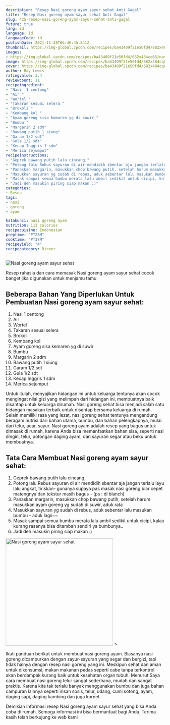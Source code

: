 ```yaml
---
description: "Resep Nasi goreng ayam sayur sehat Anti Gagal"
title: "Resep Nasi goreng ayam sayur sehat Anti Gagal"
slug: 425-resep-nasi-goreng-ayam-sayur-sehat-anti-gagal
future: true
lang: id
language: id
languageCode: id
publishDate: 2021-11-28T06:46:45.841Z 
thumbnail: https://img-global.cpcdn.com/recipes/ba43409f21e50fd4/682x484cq65/nasi-goreng-ayam-sayur-sehat-foto-resep-utama.png
images:
- https://img-global.cpcdn.com/recipes/ba43409f21e50fd4/682x484cq65/nasi-goreng-ayam-sayur-sehat-foto-resep-utama.png
image: https://img-global.cpcdn.com/recipes/ba43409f21e50fd4/682x484cq65/nasi-goreng-ayam-sayur-sehat-foto-resep-utama.png
cover: https://img-global.cpcdn.com/recipes/ba43409f21e50fd4/682x484cq65/nasi-goreng-ayam-sayur-sehat-foto-resep-utama.png
author: Ray Lewis
ratingvalue: 3.4
reviewcount: 11
recipeingredient:
- "Nasi  1 centong"
- "Air "
- "Wortel "
- "Takaran sesuai selera "
- "Brokoli "
- "Kembang kol "
- "Ayam goreng sisa kemaren yg di suwir "
- "Bumbu "
- "Margarin 2 sdm"
- "Bawang putih 1 siung"
- "Garam 1/2 sdt"
- "Gula 1/2 sdt"
- "Kecap Inggris 1 sdm"
- "Merica sejumput"
recipeinstructions:
- "Geprek bawang putih lalu cincang,"
- "Potong lalu Rebus sayuran di air mendidih sbentar aja jangan terlalu layu lalu angkat, tiriskan- gunanya supaya pas masak nasi goreng biar cepet matengnya dan tekstur masih bagus - (ps : di blanch)"
- "Panaskan margarin, masukkan chop bawang putih, setelah harum masukkan ayam goreng yg sudah di suwir, aduk rata"
- "Masukkan sayuran yg sudah di rebus, aduk sebentar lalu masukan bumbu - aduk lagii~~"
- "Masak sampai semua bumbu merata lalu ambil sedikit untuk cicipi, kalau kurang rasanya bisa ditambah sendiri ya bumbunya.."
- "Jadi deh masukin piring siap makan :)"
categories:
- Resep
tags:
- nasi
- goreng
- ayam

katakunci: nasi goreng ayam 
nutrition: 112 calories
recipecuisine: Indonesian
preptime: "PT28M"
cooktime: "PT37M"
recipeyield: "4"
recipecategory: Dinner
---
```



![Nasi goreng ayam sayur sehat](https://img-global.cpcdn.com/recipes/ba43409f21e50fd4/682x484cq65/nasi-goreng-ayam-sayur-sehat-foto-resep-utama.png)

Resep rahasia dan cara memasak  Nasi goreng ayam sayur sehat cocok banget jika digunakan untuk menjamu tamu

<!--inarticleads1-->

## Beberapa Bahan Yang Diperlukan Untuk Pembuatan Nasi goreng ayam sayur sehat:

1. Nasi  1 centong
1. Air 
1. Wortel 
1. Takaran sesuai selera 
1. Brokoli 
1. Kembang kol 
1. Ayam goreng sisa kemaren yg di suwir 
1. Bumbu 
1. Margarin 2 sdm
1. Bawang putih 1 siung
1. Garam 1/2 sdt
1. Gula 1/2 sdt
1. Kecap Inggris 1 sdm
1. Merica sejumput

Untuk itulah, menyajikan hidangan ini untuk keluarga tentunya akan cocok mengingat nilai gizi yang melimpah dari hidangan ini, membuatnya baik disantap untuk keluarga dirumah. Nasi goreng sehat bisa menjadi salah satu hidangan masakan terbaik untuk disantap bersama keluarga di rumah. Selain memiliki rasa yang lezat, nasi goreng sehat tentunya mengandung beragam nutrisi dari bahan utama, bumbu, dan bahan pelengkapnya, mulai dari telur, acar, sayur. Nasi goreng ayam adalah resep yang bagus untuk dimasak di rumah, karena Anda bisa memanfaatkan bahan sisa, seperti nasi dingin, telur, potongan daging ayam, dan sayuran segar atau beku untuk membuatnya. 

<!--inarticleads2-->

## Tata Cara Membuat Nasi goreng ayam sayur sehat:

1. Geprek bawang putih lalu cincang,
1. Potong lalu Rebus sayuran di air mendidih sbentar aja jangan terlalu layu lalu angkat, tiriskan- gunanya supaya pas masak nasi goreng biar cepet matengnya dan tekstur masih bagus - (ps : di blanch)
1. Panaskan margarin, masukkan chop bawang putih, setelah harum masukkan ayam goreng yg sudah di suwir, aduk rata
1. Masukkan sayuran yg sudah di rebus, aduk sebentar lalu masukan bumbu - aduk lagii~~
1. Masak sampai semua bumbu merata lalu ambil sedikit untuk cicipi, kalau kurang rasanya bisa ditambah sendiri ya bumbunya..
1. Jadi deh masukin piring siap makan :)
<img class="lazyload" data-src="https://img-global.cpcdn.com/steps/c87c763216ef72c6/160x128cq70/nasi-goreng-ayam-sayur-sehat-langkah-memasak-6-foto.png" alt="Nasi goreng ayam sayur sehat" width="340" height="340">
>

Ikuti panduan berikut untuk membuat nasi goreng ayam. Biasanya nasi goreng dicampurkan dengan sayur-sayuran yang segar dan bergizi, tapi tidak halnya dengan resep nasi goreng yang ini. Meskipun sehat dan aman untuk dikonsumsi, makan makanan pedas seperti cabe tanpa terkontrol akan berdampak kurang baik untuk kesehatan organ tubuh. Menurut Saya cara membuat nasi goreng telur sangat sederhana, mudah dan sangat praktis. Karena kita tak terlalu banyak menggunakan bumbu dan juga bahan campuran lainnya seperti irisan sosis, telur, udang, cumi sotong, ayam, daging sapi, daging kambing dan juga kornet. 

Demikian informasi  resep Nasi goreng ayam sayur sehat   yang bisa Anda coba di rumah. Semoga informasi ini bisa bermanfaat bagi Anda. Terima kasih telah berkujung ke web kami
